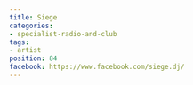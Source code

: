 ```yaml
---
title: Siege
categories:
- specialist-radio-and-club
tags:
- artist
position: 84
facebook: https://www.facebook.com/siege.dj/
---
```


